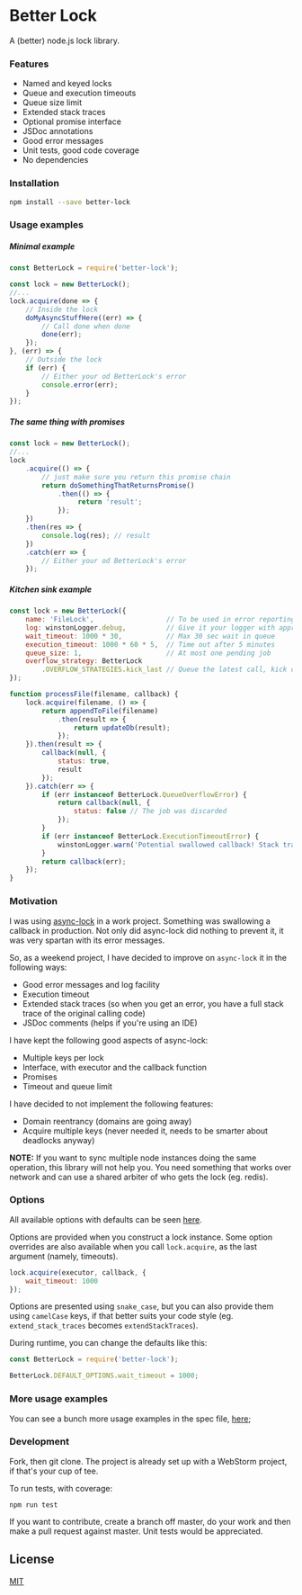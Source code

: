 # Better Lock

A (better) node.js lock library.

### Features

- Named and keyed locks
- Queue and execution timeouts
- Queue size limit
- Extended stack traces
- Optional promise interface
- JSDoc annotations
- Good error messages
- Unit tests, good code coverage
- No dependencies

### Installation

```bash
npm install --save better-lock
```

### Usage examples

##### Minimal example

```javascript
const BetterLock = require('better-lock');

const lock = new BetterLock();
//...
lock.acquire(done => {
	// Inside the lock
	doMyAsyncStuffHere((err) => {
		// Call done when done
		done(err);
	});
}, (err) => {
	// Outside the lock
	if (err) {
		// Either your od BetterLock's error
		console.error(err); 
	}
});
```

##### The same thing with promises

```javascript
const lock = new BetterLock();
//...
lock
	.acquire(() => {
		// just make sure you return this promise chain
		return doSomethingThatReturnsPromise()
			.then(() => {
				 return 'result';
			});
	})
	.then(res => {
		console.log(res); // result		
	})
	.catch(err => {
		// Either your od BetterLock's error 
	});
```

##### Kitchen sink example

```javascript
const lock = new BetterLock({
    name: 'FileLock',                  // To be used in error reporting and logging
    log: winstonLogger.debug,          // Give it your logger with appropeiate level
    wait_timeout: 1000 * 30,           // Max 30 sec wait in queue
    execution_timeout: 1000 * 60 * 5,  // Time out after 5 minutes
    queue_size: 1,                     // At most one pending job
    overflow_strategy: BetterLock
        .OVERFLOW_STRATEGIES.kick_last // Queue the latest call, kick out the prev one
});

function processFile(filename, callback) {
	lock.acquire(filename, () => {
		return appendToFile(filename)
			.then(result => {
				return updateDb(result);
			});
	}).then(result => {
		callback(null, {
			status: true,
			result
		});
	}).catch(err => {
		if (err instanceof BetterLock.QueueOverflowError) {
			return callback(null, {
				status: false // The job was discarded
			});
		}
		if (err instanceof BetterLock.ExecutionTimeoutError) {
			winstonLogger.warn('Potential swallowed callback! Stack trace to the entry site:', err.stack);
		}
		return callback(err);
	});
}

```

### Motivation

I was using [async-lock](https://github.com/rogierschouten/async-lock) in a work project. Something was swallowing a callback in production. Not only did async-lock did nothing to prevent it, it was very spartan with its error messages.

So, as a weekend project, I have decided to improve on `async-lock` it in the following ways:

- Good error messages and log facility
- Execution timeout
- Extended stack traces (so when you get an error, you have a full stack trace of the original calling code)
- JSDoc comments (helps if you're using an IDE)

I have kept the following good aspects of async-lock:

- Multiple keys per lock
- Interface, with executor and the callback function
- Promises
- Timeout and queue limit

I have decided to not implement the following features:

- Domain reentrancy (domains are going away)
- Acquire multiple keys (never needed it, needs to be smarter about deadlocks anyway)

**NOTE:** If you want to sync multiple node instances doing the same operation, this library will not help you. You need something that works over network and can use a shared arbiter of who gets the lock (eg. redis).

### Options

All available options with defaults can be seen [here](src/consts.js).

Options are provided when you construct a lock instance. Some option overrides are also available when you call `lock.acquire`, as the last argument (namely, timeouts).

```javascript
lock.acquire(executor, callback, {
	wait_timeout: 1000
});
```

Options are presented using `snake_case`, but you can also provide them using `camelCase` keys, if that better suits your code style (eg. `extend_stack_traces` becomes `extendStackTraces`). 

During runtime, you can change the defaults like this:

```javascript
const BetterLock = require('better-lock');

BetterLock.DEFAULT_OPTIONS.wait_timeout = 1000;
```

### More usage examples

You can see a bunch more usage examples in the spec file, [here](spec/better_lock.spec.js);

### Development

Fork, then git clone. The project is already set up with a WebStorm project, if that's your cup of tee.

To run tests, with coverage:
```
npm run test
```

If you want to contribute, create a branch off master, do your work and then make a pull request against master. Unit tests would be appreciated.

## License

[MIT](./LICENSE)